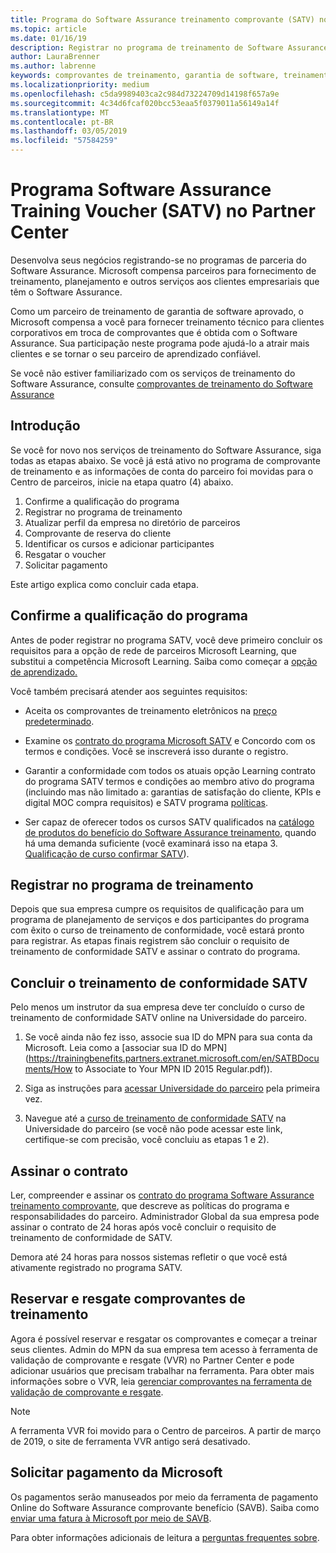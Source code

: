 ```yaml
---
title: Programa do Software Assurance treinamento comprovante (SATV) no Partner Center | Partner Center
ms.topic: article
ms.date: 01/16/19
description: Registrar no programa de treinamento de Software Assurance
author: LauraBrenner
ms.author: labrenne
keywords: comprovantes de treinamento, garantia de software, treinamento, registrar-se no SATV, SATV
ms.localizationpriority: medium
ms.openlocfilehash: c5da9989403ca2c984d73224709d14198f657a9e
ms.sourcegitcommit: 4c34d6fcaf020bcc53eaa5f0379011a56149a14f
ms.translationtype: MT
ms.contentlocale: pt-BR
ms.lasthandoff: 03/05/2019
ms.locfileid: "57584259"
---
```

# <a name="software-assurance-training-voucher-satv-program-in-partner-center"></a>Programa Software Assurance Training Voucher (SATV) no Partner Center

Desenvolva seus negócios registrando-se no programas de parceria do Software Assurance. Microsoft compensa parceiros para fornecimento de treinamento, planejamento e outros serviços aos clientes empresariais que têm o Software Assurance. 

Como um parceiro de treinamento de garantia de software aprovado, o Microsoft compensa a você para fornecer treinamento técnico para clientes corporativos em troca de comprovantes que é obtida com o Software Assurance. Sua participação neste programa pode ajudá-lo a atrair mais clientes e se tornar o seu parceiro de aprendizado confiável.

Se você não estiver familiarizado com os serviços de treinamento do Software Assurance, consulte [comprovantes de treinamento do Software Assurance ](https://trainingbenefits.partners.extranet.microsoft.com/en/SATV/Pages/default.aspx)

## <a name="get-started"></a>Introdução

Se você for novo nos serviços de treinamento do Software Assurance, siga todas as etapas abaixo. Se você já está ativo no programa de comprovante de treinamento e as informações de conta do parceiro foi movidas para o Centro de parceiros, inicie na etapa quatro (4) abaixo. 

1. Confirme a qualificação do programa
2. Registrar no programa de treinamento
3. Atualizar perfil da empresa no diretório de parceiros
4. Comprovante de reserva do cliente
5. Identificar os cursos e adicionar participantes
6. Resgatar o voucher
7. Solicitar pagamento

Este artigo explica como concluir cada etapa.

## <a name="confirm-program-eligibility"></a>Confirme a qualificação do programa

Antes de poder registrar no programa SATV, você deve primeiro concluir os requisitos para a opção de rede de parceiros Microsoft Learning, que substitui a competência Microsoft Learning. Saiba como começar a [opção de aprendizado.](https://partner.microsoft.com/en-US/marketing/details/learning-option-enrollment#/)

Você também precisará atender aos seguintes requisitos:

- Aceita os comprovantes de treinamento eletrônicos na [preço predeterminado](https://partner.microsoft.com/en-US/membership/satv-voucher-pricing).

- Examine os [contrato do programa Microsoft SATV](https://aka.ms/satv_legal_agreement) e Concordo com os termos e condições. Você se inscreverá isso durante o registro. 

- Garantir a conformidade com todos os atuais opção Learning contrato do programa SATV termos e condições ao membro ativo do programa (incluindo mas não limitado a: garantias de satisfação do cliente, KPIs e digital MOC compra requisitos) e SATV programa [políticas](https://trainingbenefits.partners.extranet.microsoft.com/en/SATV/Pages/ProgramPolicies.aspx).

- Ser capaz de oferecer todos os cursos SATV qualificados na [catálogo de produtos do benefício do Software Assurance treinamento](https://aka.ms/SATV_catalog), quando há uma demanda suficiente (você examinará isso na etapa 3. [Qualificação de curso confirmar SATV](https://trainingbenefits.partners.extranet.microsoft.com/en/SATV/Pages/ConfirmEligibility.aspx)).

## <a name="enroll-in-the-training-program"></a>Registrar no programa de treinamento

Depois que sua empresa cumpre os requisitos de qualificação para um programa de planejamento de serviços e dos participantes do programa com êxito o curso de treinamento de conformidade, você estará pronto para registrar. As etapas finais registrem são concluir o requisito de treinamento de conformidade SATV e assinar o contrato do programa.  

## <a name="complete-the-satv-compliance-training"></a>Concluir o treinamento de conformidade SATV

Pelo menos um instrutor da sua empresa deve ter concluído o curso de treinamento de conformidade SATV online na Universidade do parceiro.
 
1. Se você ainda não fez isso, associe sua ID do MPN para sua conta da Microsoft. Leia como a [associar sua ID do MPN](https://trainingbenefits.partners.extranet.microsoft.com/en/SATBDocuments/How to Associate to Your MPN ID 2015 Regular.pdf)).

2. Siga as instruções para [acessar Universidade do parceiro](https://trainingbenefits.partners.extranet.microsoft.com/en/SATBDocuments/Partner_University_on-boarding.pdf) pela primeira vez.

3. Navegue até a [curso de treinamento de conformidade SATV](https://partneruniversity.microsoft.com/?whr=uri:MicrosoftAccount&courseId=14461&scoId=dXsXmk7lB_2704778676) na Universidade do parceiro (se você não pode acessar este link, certifique-se com precisão, você concluiu as etapas 1 e 2).  

## <a name="sign-the-agreement"></a>Assinar o contrato

Ler, compreender e assinar os [contrato do programa Software Assurance treinamento comprovante](https://partners.microsoft.com/partnerprogram/Satv.aspx), que descreve as políticas do programa e responsabilidades do parceiro. Administrador Global da sua empresa pode assinar o contrato de 24 horas após você concluir o requisito de treinamento de conformidade de SATV.

Demora até 24 horas para nossos sistemas refletir o que você está ativamente registrado no programa SATV. 

## <a name="reserve-and-redeem-training-vouchers"></a>Reservar e resgate comprovantes de treinamento

Agora é possível reservar e resgatar os comprovantes e começar a treinar seus clientes. Admin do MPN da sua empresa tem acesso à ferramenta de validação de comprovante e resgate (VVR) no Partner Center e pode adicionar usuários que precisam trabalhar na ferramenta. Para obter mais informações sobre o VVR, leia [gerenciar comprovantes na ferramenta de validação de comprovante e resgate](voucher-validation-tool.md).

>[!Note]
>A ferramenta VVR foi movido para o Centro de parceiros. A partir de março de 2019, o site de ferramenta VVR antigo será desativado.

## <a name="request-payment-from-microsoft"></a>Solicitar pagamento da Microsoft

Os pagamentos serão manuseados por meio da ferramenta de pagamento Online do Software Assurance comprovante benefício (SAVB).  Saiba como [enviar uma fatura à Microsoft por meio de SAVB](https://trainingbenefits.partners.extranet.microsoft.com/en/SATV/Pages/GetPaid.aspx).

Para obter informações adicionais de leitura a [perguntas frequentes sobre](vvr-faq.md).